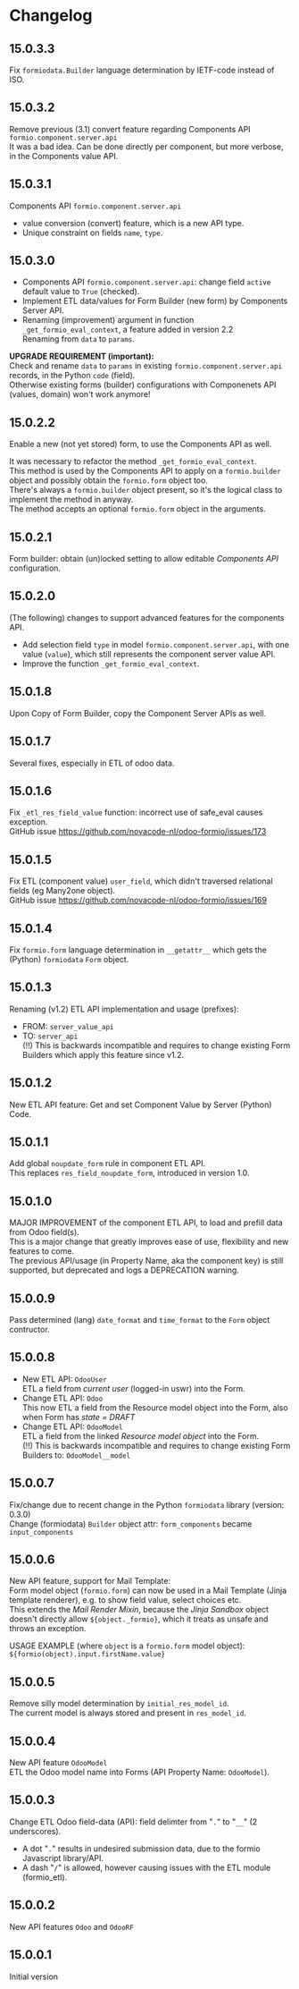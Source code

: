 # Changelog

## 15.0.3.3

Fix `formiodata.Builder` language determination by IETF-code instead of ISO.

## 15.0.3.2

Remove previous (3.1) convert feature regarding Components API `formio.component.server.api`\
It was a bad idea. Can be done directly per component, but more verbose, in the Components value API.

## 15.0.3.1

Components API `formio.component.server.api`
- value conversion (convert) feature, which is a new API type.
- Unique constraint on fields `name`, `type`.

## 15.0.3.0

- Components API `formio.component.server.api`: change field `active` default value to `True` (checked).
- Implement ETL data/values for Form Builder (new form) by Components Server API.
- Renaming (improvement) argument in function `_get_formio_eval_context`, a feature added in version 2.2\
  Renaming from `data` to `params`.

**UPGRADE REQUIREMENT (important):**\
Check and rename `data` to `params` in existing `formio.component.server.api` records, in the Python `code` (field).\
Otherwise existing forms (builder) configurations with Componenets API (values, domain) won't work anymore!

## 15.0.2.2

Enable a new (not yet stored) form, to use the Components API as well.

It was necessary to refactor the method `_get_formio_eval_context`.\
This method is used by the Components API to apply on a `formio.builder` object and possibly obtain the `formio.form` object too.\
There's always a `formio.builder` object present, so it's the logical class to implement the method in anyway.\
The method accepts an optional `formio.form` object in the arguments.

## 15.0.2.1

Form builder: obtain (un)locked setting to allow editable *Components API* configuration.

## 15.0.2.0

(The following) changes to support advanced features for the components API.
- Add selection field `type` in model `formio.component.server.api`, with one value (`value`), which still represents the component server value API.
- Improve the function `_get_formio_eval_context`.

## 15.0.1.8

Upon Copy of Form Builder, copy the Component Server APIs as well.

## 15.0.1.7

Several fixes, especially in ETL of odoo data.

## 15.0.1.6

Fix `_etl_res_field_value` function: incorrect use of safe_eval causes exception.\
GitHub issue https://github.com/novacode-nl/odoo-formio/issues/173

## 15.0.1.5

Fix ETL (component value) `user_field`, which didn't traversed relational fields (eg Many2one object).\
GitHub issue https://github.com/novacode-nl/odoo-formio/issues/169

## 15.0.1.4

Fix `formio.form` language determination in `__getattr__` which gets the (Python) `formiodata` `Form` object.

## 15.0.1.3

Renaming (v1.2) ETL API implementation and usage (prefixes):
- FROM: `server_value_api`
- TO: `server_api`\
(!!) This is backwards incompatible and requires to change existing Form Builders which apply this feature since v1.2.

## 15.0.1.2

New ETL API feature: Get and set Component Value by Server (Python) Code.

## 15.0.1.1

Add global `noupdate_form` rule in component ETL API.\
This replaces `res_field_noupdate_form`, introduced in version 1.0.

## 15.0.1.0

MAJOR IMPROVEMENT of the component ETL API, to load and prefill data from Odoo field(s).\
 This is a major change that greatly improves ease of use, flexibility and new features to come.\
The previous API/usage (in Property Name, aka the component key) is still supported, but deprecated and logs a DEPRECATION warning.

## 15.0.0.9

Pass determined (lang) `date_format` and `time_format` to the `Form` object contructor.

## 15.0.0.8

- New ETL API: `OdooUser`\
ETL a field from *current user* (logged-in uswr) into the Form.
- Change ETL API: `Odoo`\
This now ETL a field from the Resource model object into the Form, also when Form has *state = DRAFT*
- Change ETL API: `OdooModel`\
ETL a field from the linked *Resource model object* into the Form.\
(!!) This is backwards incompatible and requires to change existing Form Builders to: `OdooModel__model`

## 15.0.0.7

Fix/change due to recent change in the Python `formiodata` library (version: 0.3.0)\
Change (formiodata) `Builder` object attr: `form_components` became `input_components`

## 15.0.0.6

New API feature, support for Mail Template:\
Form model object (`formio.form`) can now be used in a Mail Template (Jinja template renderer), e.g. to show field value, select choices etc.\
This extends the *Mail Render Mixin*, because the *Jinja Sandbox* object doesn't directly allow `${object._formio}`, which it treats as unsafe and throws an exception.

USAGE EXAMPLE (where `object` is a `formio.form` model object):\
`${formio(object).input.firstName.value}`

## 15.0.0.5

Remove silly model determination by `initial_res_model_id`.\
The current model is always stored and present in `res_model_id`.

## 15.0.0.4

New API feature `OdooModel`\
ETL the Odoo model name into Forms (API Property Name: `OdooModel`).

## 15.0.0.3

Change ETL Odoo field-data (API): field delimter from "`.`" to "`__`" (2 underscores).
- A dot "`.`" results in undesired submission data, due to the formio Javascript library/API.
- A dash "`/`" is allowed, however causing issues with the ETL module (formio_etl).

## 15.0.0.2

New API features `Odoo` and `OdooRF`

## 15.0.0.1

Initial version
